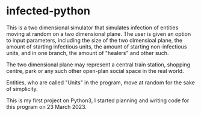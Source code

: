 # infected-python
This is a two dimensional simulator that simulates infection of entities moving at random on a two dimensional 
plane. The user is given an option to input parameters, including the size of the two dimensioal plane, the amount of 
starting infectious units, the amount of starting non-infectious units, and in one branch, the amount of "healers" 
and other such.

The two dimensional plane may represent a central train station, shopping centre, park or any such other open-plan 
social space in the real world.

Entities, who are called "Units" in the program,  move at random for the sake of simplicity.

This is my first project on Python3, I started planning and writing code for this program on 23 March 2023.
